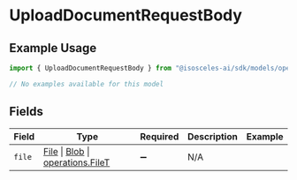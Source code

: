 # UploadDocumentRequestBody

## Example Usage

```typescript
import { UploadDocumentRequestBody } from "@isosceles-ai/sdk/models/operations";

// No examples available for this model
```

## Fields

| Field                                                                                                                                                                                | Type                                                                                                                                                                                 | Required                                                                                                                                                                             | Description                                                                                                                                                                          | Example                                                                                                                                                                              |
| ------------------------------------------------------------------------------------------------------------------------------------------------------------------------------------ | ------------------------------------------------------------------------------------------------------------------------------------------------------------------------------------ | ------------------------------------------------------------------------------------------------------------------------------------------------------------------------------------ | ------------------------------------------------------------------------------------------------------------------------------------------------------------------------------------ | ------------------------------------------------------------------------------------------------------------------------------------------------------------------------------------ |
| `file`                                                                                                                                                                               | [File](https://developer.mozilla.org/en-US/docs/Web/API/File) \| [Blob](https://developer.mozilla.org/en-US/docs/Web/API/Blob) \| [operations.FileT](../../models/operations/filet.md) | :heavy_minus_sign:                                                                                                                                                                   | N/A                                                                                                                                                                                  |                                                                                                                                                                                      |